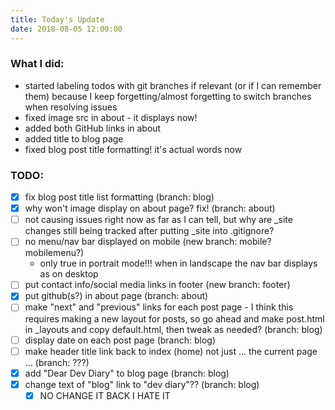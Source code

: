 ```yaml
---
title: Today's Update
date: 2018-08-05 12:00:00
---
```


### What I did:
* started labeling todos with git branches if relevant (or if I can remember them) because I keep forgetting/almost forgetting to switch branches when resolving issues
* fixed image src in about - it displays now!
* added both GitHub links in about
* added title to blog page
* fixed blog post title formatting! it's actual words now

### TODO:
- [x] fix blog post title list formatting (branch: blog)
- [x] why won't image display on about page? fix! (branch: about)
- [ ] not causing issues right now as far as I can tell, but why are _site changes still being tracked after putting _site into .gitignore?
- [ ] no menu/nav bar displayed on mobile (new branch: mobile? mobilemenu?)
    - only true in portrait mode!!! when in landscape the nav bar displays as on desktop
- [ ] put contact info/social media links in footer (new branch: footer)
- [x] put github(s?) in about page (branch: about)
- [ ] make "next" and "previous" links for each post page - I think this requires making a new layout for posts, so go ahead and make post.html in _layouts and copy default.html, then tweak as needed? (branch: blog)
- [ ] display date on each post page (branch: blog)
- [ ] make header title link back to index (home) not just ... the current page ... (branch: ???)
- [x] add "Dear Dev Diary" to blog page (branch: blog)
- [x] change text of "blog" link to "dev diary"?? (branch: blog)
    - [x] NO CHANGE IT BACK I HATE IT
